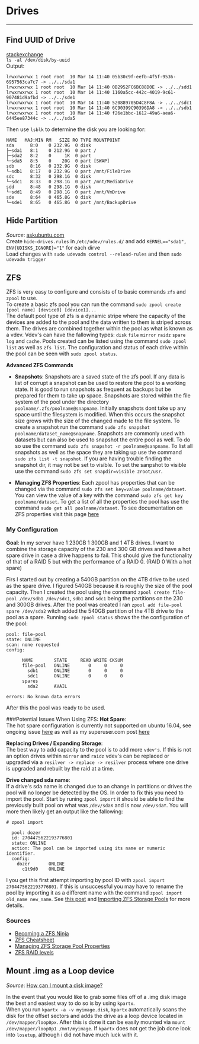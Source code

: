 # Drives
___________________________________________________________________________________________________________
## Find UUID of Drive  
[stackexchange](http://unix.stackexchange.com/questions/658/linux-how-can-i-view-all-uuids-for-all-available-disks-on-my-system)  
`ls -al /dev/disk/by-uuid`  
Output:
```
lrwxrwxrwx 1 root root  10 Mar 14 11:40 05b30c9f-eefb-4f5f-9536-6957563ca7c7 -> ../../sda1
lrwxrwxrwx 1 root root  10 Mar 14 11:40 0B2952FC6BC88D0E -> ../../sdd1
lrwxrwxrwx 1 root root  10 Mar 14 11:40 1160a5cc-442c-4019-9c61-907481d9afbd -> ../../sde1
lrwxrwxrwx 1 root root  10 Mar 14 11:40 520889705D4C8F8A -> ../../sdc1
lrwxrwxrwx 1 root root  10 Mar 14 11:40 6C90399C90396DA8 -> ../../sdb1
lrwxrwxrwx 1 root root  10 Mar 14 11:40 f26e1bbc-1612-49a6-aea6-6445ee87344c -> ../../sda5
```
Then use `lsblk` to determine the disk you are looking for:
```
NAME   MAJ:MIN RM   SIZE RO TYPE MOUNTPOINT
sda      8:0    0 232.9G  0 disk
├─sda1   8:1    0 212.9G  0 part /
├─sda2   8:2    0     1K  0 part
└─sda5   8:5    0    20G  0 part [SWAP]
sdb      8:16   0 232.9G  0 disk
└─sdb1   8:17   0 232.9G  0 part /mnt/FileDrive
sdc      8:32   0 298.1G  0 disk
└─sdc1   8:33   0 298.1G  0 part /mnt/MediaDrive
sdd      8:48   0 298.1G  0 disk
└─sdd1   8:49   0 298.1G  0 part /mnt/VmDrive
sde      8:64   0 465.8G  0 disk
└─sde1   8:65   0 465.8G  0 part /mnt/BackupDrive
```  

## Hide Partition
*Source*: [askubuntu.com](http://askubuntu.com/questions/124094/how-to-hide-an-ntfs-partition-from-ubuntu)  
Create `hide-drives.rules` in `/etc/udev/rules.d/` and add `KERNEL=="sda1", ENV{UDISKS_IGNORE}="1"` for each dirve  
Load changes with `sudo udevadm control --reload-rules` and then `sudo udevadm trigger`  

## ZFS  

ZFS is very easy to configure and consists of to basic commands `zfs` and `zpool` to use.  
To create a basic zfs pool you can run the command `sudo zpool create [pool name] [device0] [device1]...`  
The default pool type of zfs is a dynamic stripe where the capacity of the devices are added to the pool and the
data written to them is striped across them. The drives are combined together within the pool as what is known as a vdev.
Vdev's can have the fallowing types: `disk` `file` `mirror` `raidz` `spare` `log` and `cache`. Pools created can be listed
using the command `sudo zpool list` as well as `zfs list`. The configuration and status of each drive within the pool can
be seen with `sudo zpool status`.  

**Advanced ZFS Commands**  
* **Snapshots**: Snapshots are a saved state of the zfs pool. If any data is list of corrupt a snapshot can be used to restore
the pool to a working state. It is good to run snapshots as frequent as backups but be prepared for them to take up space. Snapshots
are stored within the file system of the pool under the directory `poolname/.zfs/poolname@snapname`. Initially snapshots dont take up
any space until the filesystem is modified. When this occurs the snapshot size grows with the size of the changed made to the file system.
To create a snapshot run the command `sudo zfs snapshot poolname/dataset_name@snapname`. Snapshots are commonly used with datasets but can
also be used to snapshot the entire pool as well. To do so use the command `sudo zfs snapshot -r poolname@sanpname`. To list all snapshots
as well as the space they are taking up use the command `sudo zfs list -t snapshot`. If you are having trouble finding the snapshot dir, it
may not be set to visible. To set the sanpshot to visible use the command `sudo zfs set snapdir=visible zroot/usr`.  

* **Managing ZFS Properties**: Each zpool has properties that can be changed via the command `sudo zfs set key=value poolname/dataset`. You
can view the value of a key with the command `sudo zfs get key poolname/dataset`. To get a list of all the properties the pool has use the
command `sudo get all poolname/dataset`. To see documentation on ZFS properties visit this page [here](http://docs.oracle.com/cd/E19253-01/816-5166/zfs-1m/index.html)   

### My Configuration
**Goal**: In my server have 1 230GB 1 300GB and 1 4TB drives. I want to combine the storage capacity of the 230 and 300 GB
drives and have a hot spare drive in case a drive happens to fail. This should give the functionality of that of a RAID 5
but with the performance of a RAID 0. (RAID 0 With a hot spare)

Firs I started out by creating a 540GB partition on the 4TB drive to be used as the spare drive. I figured 540GB because it is
roughly the size of the pool capacity. Then I created the pool using the command `zpool create file-pool /dev/sdb1 /dev/sdc1`,
`sdb1` and `sdc1` being the partitions on the 230 and 300GB drives. After the pool was created I ran `zpool add file-pool spare /dev/sda2`
witch added the 540GB partition of the 4TB drive to the pool as a spare. Running `sudo zpool status` shows the the configuration of the
pool:  
```
pool: file-pool
state: ONLINE
scan: none requested
config:

      NAME        STATE     READ WRITE CKSUM
      file-pool   ONLINE       0     0     0
        sdb1      ONLINE       0     0     0
        sdc1      ONLINE       0     0     0
      spares
        sda2      AVAIL

errors: No known data errors
```
After this the pool was ready to be used.

###Potential Issues When Using ZFS:
**Hot Spare**:    
The hot spare configuration is currently not supported on ubuntu 16.04, see ongoing issue
[here](https://github.com/zfsonlinux/zfs/issues/4358#issuecomment-233812603) as well as my superuser.com post [here](http://superuser.com/questions/1102939/zfs-hot-spare-not-working)  

**Replacing Drives / Expanding Storage**:  
The best way to add capacity to the pool is to add more `vdev's`. If this is not an option drives within `mirror` and
`raidz` vdev's can be replaced or upgraded via a `resilver -> replace -> resilver` process where one drive is upgraded
and rebuilt by the raid at a time.  

**Drive changed sda name**:  
If a drive's sda name is changed due to an change in partitions or drives the pool will no longer be detected by the OS.
In order to fix this you need to import the pool. Start by runing `zpool import` it should be able to find the previously
built pool on what was `/dev/sdaX` and is now `/dev/sdaY`. You will more then likely get an output like the fallowing:  
```
# zpool import

  pool: dozer
  id: 2704475622193776801
  state: ONLINE
  action: The pool can be imported using its name or numeric identifier.
  config:
    dozer       ONLINE
      c1t9d0    ONLINE
```  
I you get this first attempt importing by pool ID with `zpool import 2704475622193776801`.
If this is unsuccessful you may have to rename the pool by importing it as a different name with the command `zpool import old_name new_name`. See [this post](http://superuser.com/questions/1106503/expanding-size-of-virtual-hard-drive-zfs) and [Importing ZFS Storage Pools](http://docs.oracle.com/cd/E19253-01/819-5461/gazuf/index.html) for more details.

### Sources
* [Becoming a ZFS Ninja](https://www.youtube.com/watch?v=tPsV_8k-aVU)  
* [ZFS Cheatsheet](http://www.datadisk.co.uk/html_docs/sun/sun_zfs_cs.htm)
* [Managing ZFS Storage Pool Properties](http://docs.oracle.com/cd/E19253-01/819-5461/gfifk/index.html)
* [ZFS RAID levels](http://www.zfsbuild.com/2010/05/26/zfs-raid-levels/)

## Mount .img as a Loop device
*Source*: [How can I mount a disk image?](http://superuser.com/questions/344899/how-can-i-mount-a-disk-image)  

In the event that you would like to grab some files off of a .img disk image the best and easiest way to do so is by using `kpartx`.  
When you run `kpartx -a -v myimage.disk`, `kpartx` automatically scans the disk for the offset sectors and adds the drive as a loop
device located in `/dev/mapper/loop0px`. After this is done it can be easily mounted via `mount /dev/mapper/loop0p1 /mnt/myimage`.
If `kpartx` does not get the job done look into `losetup`, although i did not have much luck with it.
